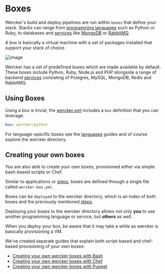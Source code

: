 # Boxes

Wercker's build and deploy pipelines are run within `boxes` that define your stack.
Stacks can range from [programming languages](/articles/languages) such
as Python or Ruby, to databases and [services](/articles/services) like
[MongoDB](http://mongodb.org) or [RabbitMQ](http://www.rabbitmq.com/).

A box is basically a virtual machine with a set of packages installed that support your stack of choice.

![image](http://f.cl.ly/items/0x2f0q301u3q2J353t32/wercker_pipeline_box.png)

Wercker has a set of predefined boxes which are made available by
default.
These boxes include Python, Ruby, Node.js and PHP alongside a range of backend [services](/articles/services) consisting of Postgres, MySQL, MongoDB, Redis and RabbitMQ.

## Using Boxes

Using a box is trivial, the [wercker.yml](/articles/werckeryml) includes a `box` definition that you can leverage.

``` yaml
box: wercker/python
```

For language-specific boxes see the [languages](/articles/languages)
guides and of course explore the wercker directory.

<a id="create"></a>
## Creating your own boxes

You are also able to create your own boxes, provisioned either via simple bash-based scripts or Chef.

Similar to applications or [steps](/articles/steps/), boxes are defined through a single file called `wercker-box.yml`.

Boxes can be `deployed` to the wercker
directory, which is an index of both boxes and the previously mentioned
[steps](/articles/steps/).

Deploying your boxes to the wercker directory allows not only **you** to use
another programming language or service, but **others** as well.

When you deploy your box, be aware that it may take a while as wercker
is basically provisioning a VM.

We've created separate guides that explain both script-based and chef-based provisioning of your own boxes:

* [Creating your own wercker boxes with Bash](/articles/boxes/bash.html)
* [Creating your own wercker boxes with Chef](/articles/boxes/chef.html)
* [Creating your own wercker boxes with Puppet](/articles/boxes/puppet.html)
